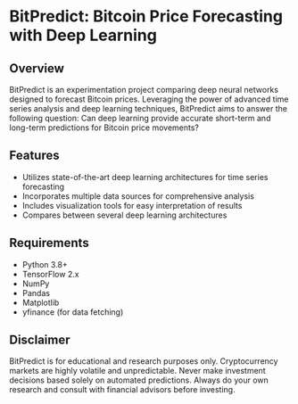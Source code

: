 # BitPredict: Bitcoin Price Forecasting with Deep Learning

## Overview

BitPredict is an experimentation project comparing deep neural networks designed to forecast Bitcoin prices. Leveraging the power of advanced time series analysis and deep learning techniques, BitPredict aims to answer the following question: Can deep learning provide accurate short-term and long-term predictions for Bitcoin price movements?

## Features

- Utilizes state-of-the-art deep learning architectures for time series forecasting
- Incorporates multiple data sources for comprehensive analysis
- Includes visualization tools for easy interpretation of results
- Compares between several deep learning architectures

## Requirements

- Python 3.8+
- TensorFlow 2.x
- NumPy
- Pandas
- Matplotlib
- yfinance (for data fetching)

## Disclaimer

BitPredict is for educational and research purposes only. Cryptocurrency markets are highly volatile and unpredictable. Never make investment decisions based solely on automated predictions. Always do your own research and consult with financial advisors before investing.


